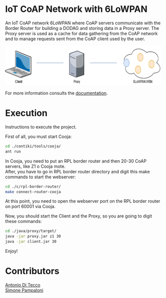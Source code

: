 # IoT CoAP Network with 6LoWPAN

An IoT CoAP network 6LoWPAN where CoAP servers communicate with the Border Router for building a DODAG and storing data in a Proxy server. The Proxy server is used as a cache for data gathering from the CoAP network and to manage requests sent from the CoAP client used by the user.

<p align="center">
  <img src="doc/img/arc.png" alt="iot coap 6lowpan architecture" width="701" height="127" />
</p>

For more information consults the [documentation](doc/Documentation.pdf).

# Execution
Instructions to execute the project.

First of all, you must start Cooja:

```sh
cd ./contiki/tools/cooja/
ant run
```

In Cooja, you need to put an RPL border router and then 20-30 CoAP servers, like Z1 o Cooja mote.<br>
After, you have to go in RPL border router directory and digit this make commands to start the webserver:

```sh
cd ./c/rpl-border-router/
make connect-router-cooja
```
At this point, you need to open the webserver port on the RPL border router on port 60001 via Cooja.

Now, you should start the Client and the Proxy, so you are going to digit these commands:

```sh
cd ./java/proxy/target/
java -jar proxy.jar z1 30
java -jar client.jar 30
```

Enjoy!

# Contributors

[Antonio Di Tecco](https://github.com/djqwert)<br>
[Simone Pampaloni](https://github.com/spampas)
